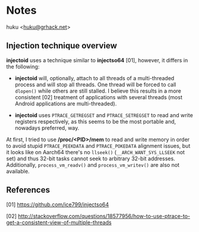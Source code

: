 # Notes

huku &lt;[huku@grhack.net](mailto:huku@grhack.net)&gt;


## Injection technique overview

**injectoid** uses a technique similar to **injectso64** [01], however, it
differs in the following:

  * **injectoid** will, optionally, attach to all threads of a multi-threaded
    process and will stop all threads. One thread will be forced to call
    `dlopen()` while others are still stalled. I believe this results in a more
    consistent [02] treatment of applications with several threads (most Android
    applications are multi-threaded).

  * **injectoid** uses `PTRACE_GETREGSET` and `PTRACE_SETREGSET` to read and
    write registers respectively, as this seems to be the most portable and,
    nowadays preferred, way.

At first, I tried to use **/proc/\<PID\>/mem** to read and write memory in order
to avoid stupid `PTRACE_PEEKDATA` and `PTRACE_POKEDATA` alignment issues, but it
looks like on Aarch64 there's no `llseek()` (`__ARCH_WANT_SYS_LLSEEK` not set)
and thus 32-bit tasks cannot seek to arbitrary 32-bit addresses. Additionally,
`process_vm_readv()` and `process_vm_writev()` are also not available.


## References

[01] <https://github.com/ice799/injectso64>

[02] <http://stackoverflow.com/questions/18577956/how-to-use-ptrace-to-get-a-consistent-view-of-multiple-threads>


